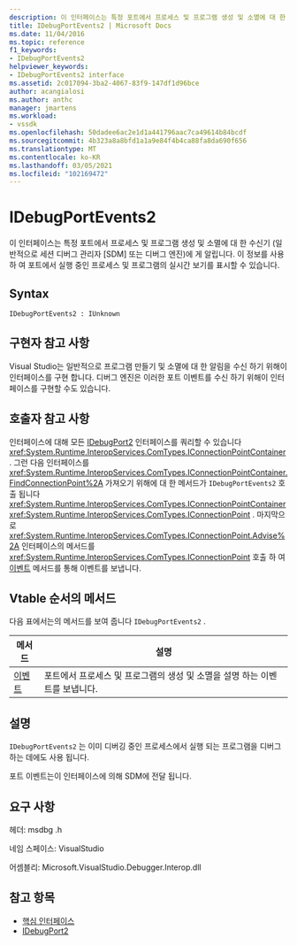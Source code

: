 ```yaml
---
description: 이 인터페이스는 특정 포트에서 프로세스 및 프로그램 생성 및 소멸에 대 한 수신기 (일반적으로 세션 디버그 관리자 [SDM] 또는 디버그 엔진)에 게 알립니다.
title: IDebugPortEvents2 | Microsoft Docs
ms.date: 11/04/2016
ms.topic: reference
f1_keywords:
- IDebugPortEvents2
helpviewer_keywords:
- IDebugPortEvents2 interface
ms.assetid: 2c017094-3ba2-4067-83f9-147df1d96bce
author: acangialosi
ms.author: anthc
manager: jmartens
ms.workload:
- vssdk
ms.openlocfilehash: 50dadee6ac2e1d1a441796aac7ca49614b84bcdf
ms.sourcegitcommit: 4b323a8a8bfd1a1a9e84f4b4ca88fa8da690f656
ms.translationtype: MT
ms.contentlocale: ko-KR
ms.lasthandoff: 03/05/2021
ms.locfileid: "102169472"
---
```

# <a name="idebugportevents2"></a>IDebugPortEvents2
이 인터페이스는 특정 포트에서 프로세스 및 프로그램 생성 및 소멸에 대 한 수신기 (일반적으로 세션 디버그 관리자 [SDM] 또는 디버그 엔진)에 게 알립니다. 이 정보를 사용 하 여 포트에서 실행 중인 프로세스 및 프로그램의 실시간 보기를 표시할 수 있습니다.

## <a name="syntax"></a>Syntax

```
IDebugPortEvents2 : IUnknown
```

## <a name="notes-for-implementers"></a>구현자 참고 사항
 Visual Studio는 일반적으로 프로그램 만들기 및 소멸에 대 한 알림을 수신 하기 위해이 인터페이스를 구현 합니다. 디버그 엔진은 이러한 포트 이벤트를 수신 하기 위해이 인터페이스를 구현할 수도 있습니다.

## <a name="notes-for-callers"></a>호출자 참고 사항
 인터페이스에 대해 모든 [IDebugPort2](../../../extensibility/debugger/reference/idebugport2.md) 인터페이스를 쿼리할 수 있습니다 <xref:System.Runtime.InteropServices.ComTypes.IConnectionPointContainer> . 그런 다음 인터페이스를 <xref:System.Runtime.InteropServices.ComTypes.IConnectionPointContainer.FindConnectionPoint%2A> 가져오기 위해에 대 한 메서드가 `IDebugPortEvents2` 호출 됩니다 <xref:System.Runtime.InteropServices.ComTypes.IConnectionPointContainer> <xref:System.Runtime.InteropServices.ComTypes.IConnectionPoint> . 마지막으로 <xref:System.Runtime.InteropServices.ComTypes.IConnectionPoint.Advise%2A> 인터페이스의 메서드를 <xref:System.Runtime.InteropServices.ComTypes.IConnectionPoint> 호출 하 여 [이벤트](../../../extensibility/debugger/reference/idebugportevents2-event.md) 메서드를 통해 이벤트를 보냅니다.

## <a name="methods-in-vtable-order"></a>Vtable 순서의 메서드
 다음 표에서는의 메서드를 보여 줍니다 `IDebugPortEvents2` .

|메서드|설명|
|------------|-----------------|
|[이벤트](../../../extensibility/debugger/reference/idebugportevents2-event.md)|포트에서 프로세스 및 프로그램의 생성 및 소멸을 설명 하는 이벤트를 보냅니다.|

## <a name="remarks"></a>설명
 `IDebugPortEvents2` 는 이미 디버깅 중인 프로세스에서 실행 되는 프로그램을 디버그 하는 데에도 사용 됩니다.

 포트 이벤트는이 인터페이스에 의해 SDM에 전달 됩니다.

## <a name="requirements"></a>요구 사항
 헤더: msdbg .h

 네임 스페이스: VisualStudio

 어셈블리: Microsoft.VisualStudio.Debugger.Interop.dll

## <a name="see-also"></a>참고 항목
- [핵심 인터페이스](../../../extensibility/debugger/reference/core-interfaces.md)
- [IDebugPort2](../../../extensibility/debugger/reference/idebugport2.md)
